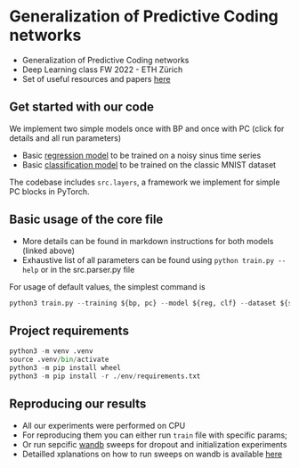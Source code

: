 # Generalization of Predictive Coding networks

* Generalization of Predictive Coding networks
* Deep Learning class FW 2022 - ETH Zürich
* Set of useful resources and papers [here](resources.md)

## Get started with our code

We implement two simple models once with BP and once with PC (click for details and all run parameters)
- Basic [regression model](doc/regression.md) to be trained on a noisy sinus time series
- Basic [classification model](doc/classification.md) to be trained on the classic MNIST dataset

The codebase includes `src.layers`, a framework we implement for simple PC blocks in PyTorch.

## Basic usage of the core file

- More details can be found in markdown instructions for both models (linked above)
- Exhaustive list of all parameters can be found using ```python train.py --help``` or in the src.parser.py file

For usage of default values, the simplest command is
```python
python3 train.py --training ${bp, pc} --model ${reg, clf} --dataset ${sine, mnist}
```

## Project requirements

```python
python3 -m venv .venv
source .venv/bin/activate
python3 -m pip install wheel
python3 -m pip install -r ./env/requirements.txt
```

## Reproducing our results

- All our experiments were performed on CPU
- For reproducing them you can either run `train` file with specific params;
- Or run sepcific [wandb](https://wandb.ai/)  sweeps for dropout and initialization experiments
- Detailled xplanations on how to run sweeps on wandb is available [here](doc/sweep.md)
